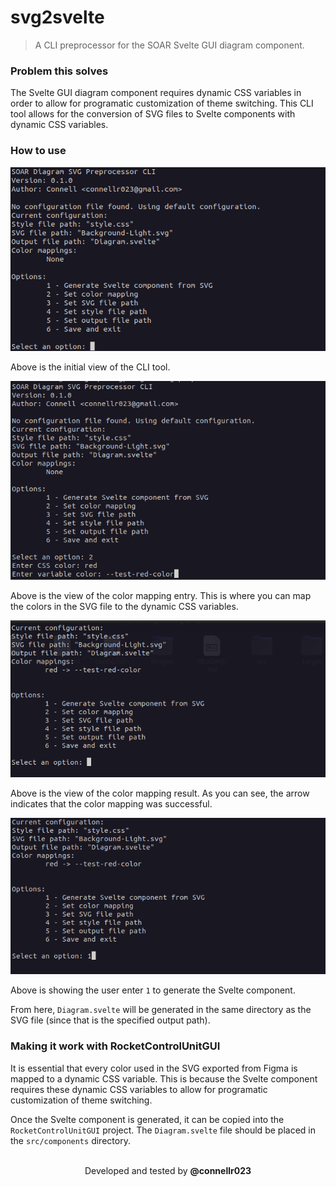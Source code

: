 # svg2svelte

> A CLI preprocessor for the SOAR Svelte GUI diagram component.

### Problem this solves

The Svelte GUI diagram component requires dynamic CSS variables in order to allow for programatic customization of theme switching. This CLI tool allows for the conversion of SVG files to Svelte components with dynamic CSS variables.

### How to use

![Start view](images/start.png)

Above is the initial view of the CLI tool.

![ColorMappingEntry view](images/color-mapping-entry.png)

Above is the view of the color mapping entry. This is where you can map the colors in the SVG file to the dynamic CSS variables.

![ColorMappingResult](images/color-mapping-result.png)

Above is the view of the color mapping result. As you can see, the arrow indicates that the color mapping was successful.

![GeneratingSvelte](images/generating-svelte.png)

Above is showing the user enter `1` to generate the Svelte component.

From here, `Diagram.svelte` will be generated in the same directory as the SVG file (since that is the specified output path).

### Making it work with RocketControlUnitGUI

It is essential that every color used in the SVG exported from Figma is mapped to a dynamic CSS variable. This is because the Svelte component requires these dynamic CSS variables to allow for programatic customization of theme switching.

Once the Svelte component is generated, it can be copied into the `RocketControlUnitGUI` project. The `Diagram.svelte` file should be placed in the `src/components` directory.

<br />

<div align="center">
    Developed and tested by <b>@connellr023</b>
</div>
